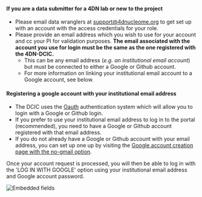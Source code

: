 #### If you are a data submitter for a 4DN lab or new to the project

* Please email data wranglers at [support@4dnucleome.org](mailto:support@4dnucleome.org) to get set up with an account with the access credentials for your role. 
* Please provide an email address which you wish to use for your account and cc your PI for validation purposes. **The email associated with the account you use for login must be the same as the one registered with the 4DN-DCIC.** 
    * This can be any email address (_e.g. an institutional email account_) but must be connected to either a Google or Github account. 
    * For more information on linking your institutional email account to a Google account, see below.


#### Registering a google account with your institutional email address


* The DCIC uses the [Oauth](https://oauth.net/) authentication system which will allow you to login with a Google or Github login. 
* If you prefer to use your institutional email address to log in to the portal (recommended), you need to have a Google or Github account registered with that email address.
* If you do not already have a Google or Github account with your email address, you can set up one up by visiting the [Google account creation page with the no-gmail option](https://accounts.google.com/SignUpWithoutGmail).

Once your account request is processed, you will then be able to log in with the 'LOG IN WITH GOOGLE' option using your institutional email address and Google account password.

![Embedded fields](/static/img/docs/submitting-metadata/new-google-acct.png)
